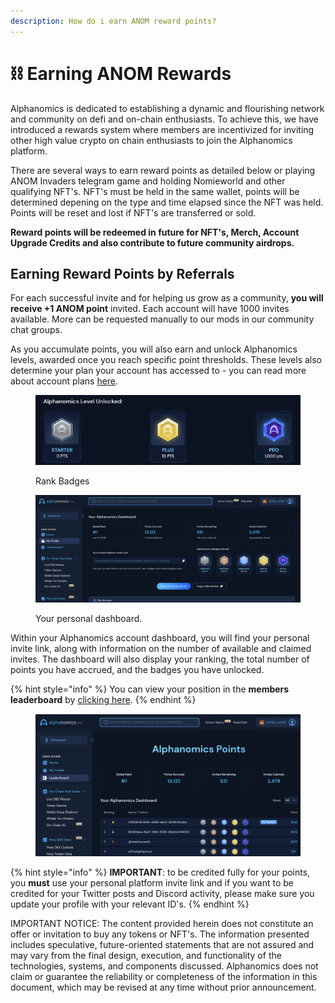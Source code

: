 ```yaml
---
description: How do i earn ANOM reward points?
---
```


# ⛓️ Earning ANOM Rewards

Alphanomics is dedicated to establishing a dynamic and flourishing network and community on defi and on-chain enthusiasts. To achieve this, we have introduced a rewards system where members are incentivized for inviting other high value crypto on chain enthusiasts to join the Alphanomics platform.

There are several ways to earn reward points as detailed below or playing ANOM Invaders telegram game and holding Nomieworld and other qualifying NFT's. NFT's must be held in the same wallet, points will be determined depening on the type and time elapsed since the NFT was held.  Points will be reset and lost if NFT's are transferred or sold.

**Reward points will be redeemed in future for NFT's, Merch, Account Upgrade Credits and also contribute to future community airdrops.**&#x20;

## Earning Reward Points by Referrals

For each successful invite and for helping us grow as a community, **you will receive +1 ANOM point**  invited.  Each account will have 1000 invites available.  More can be requested manually to our mods in our community chat groups.

As you accumulate points, you will also earn and unlock Alphanomics levels, awarded once you reach specific point thresholds. These levels also determine your plan your account has accessed to - you can read more about account plans [here](../account-plans-and-access.md).

<figure><img src="../../.gitbook/assets/Screenshot 2024-09-02 at 14.46.46.png" alt=""><figcaption><p>Rank Badges</p></figcaption></figure>

<figure><img src="../../.gitbook/assets/Screenshot 2024-04-30 at 22.24.25.png" alt=""><figcaption><p>Your personal dashboard.</p></figcaption></figure>

Within your Alphanomics account dashboard, you will find your personal invite link, along with information on the number of available and claimed invites. The dashboard will also display your ranking, the total number of points you have accrued, and the badges you have unlocked.

{% hint style="info" %}
You can view your position in the **members leaderboard** by [clicking here](https://platform.alphanomics.io/leaderboard).
{% endhint %}

<figure><img src="../../.gitbook/assets/Screenshot 2024-04-30 at 22.25.39.png" alt=""><figcaption></figcaption></figure>

{% hint style="info" %}
**IMPORTANT**: to be credited fully for your points, you **must** use your personal platform invite link and if you want to be credited for your Twitter posts and Discord activity, please make sure you update your profile with your relevant ID's.
{% endhint %}









IMPORTANT NOTICE: The content provided herein does not constitute an offer or invitation to buy any tokens or NFT's. The information presented includes speculative, future-oriented statements that are not assured and may vary from the final design, execution, and functionality of the technologies, systems, and components discussed. Alphanomics does not claim or guarantee the reliability or completeness of the information in this document, which may be revised at any time without prior announcement.
